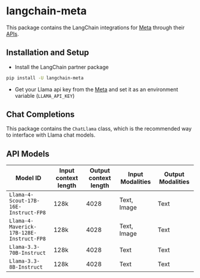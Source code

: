 # langchain-meta

This package contains the LangChain integrations for [Meta](https://llama.com/) through their [APIs](https://llama.developer.meta.com/).

## Installation and Setup

- Install the LangChain partner package

```bash
pip install -U langchain-meta
```

- Get your Llama api key from the [Meta](https://llama.developer.meta.com/) and set it as an environment variable (`LLAMA_API_KEY`)

## Chat Completions

This package contains the `ChatLlama` class, which is the recommended way to interface with Llama chat models.

## API Models

| Model ID | Input context length | Output context length | Input Modalities | Output Modalities |
| --- | --- | --- | --- | --- |
| `Llama-4-Scout-17B-16E-Instruct-FP8` | 128k | 4028 | Text, Image | Text |
| `Llama-4-Maverick-17B-128E-Instruct-FP8` | 128k | 4028 | Text, Image | Text |
| `Llama-3.3-70B-Instruct` | 128k | 4028 | Text | Text |
| `Llama-3.3-8B-Instruct` | 128k | 4028 | Text | Text |
